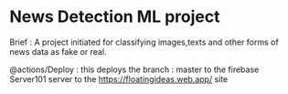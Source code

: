 # News Detection ML project 

Brief : 
A project initiated for classifying images,texts and other forms of news data as fake or real.

@actions/Deploy : 
this deploys the branch : master to the firebase Server101 server to the https://floatingideas.web.app/ site 


